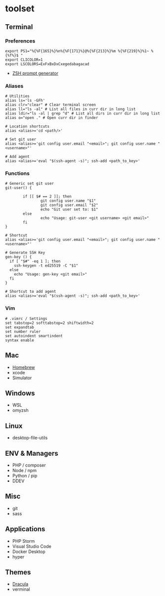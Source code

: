 # toolset

## Terminal

### Preferences
```shell
export PS1="%{%F{165}%}%n%{%F{171}%}@%{%F{213}%}%m %{%F{219}%}%1~ %{%f%}$ "
export CLICOLOR=1
export LSCOLORS=ExFxBxDxCxegedabagacad
```

- [ZSH prompt generator](https://robotmoon.com/zsh-prompt-generator/)

### Aliases
```shell
# Utilities
alias ls='ls -GFh'
alias clr="clear" # Clear terminal screen
alias ll="ls -al" # List all files in curr dir in long list
alias ldir="ls -al | grep ^d" # List all dirs in curr dir in long list
alias o="open ." # Open curr dir in finder

# Location shortcuts
alias <alias>='cd <path/>'

# Set git user
alias <alias>='git config user.email "<email>"; git config user.name "<username>"'

# Add agent
alias <alias>='eval "$(ssh-agent -s)"; ssh-add <path_to_key>'
```

### Functions
```shell
# Generic set git user
git-user() {

        if [[ $# == 2 ]]; then
                git config user.name "$1"
                git config user.email "$2"
                echo "Git user set to: $1"
        else
                echo "Usage: git-user <git username> <git email>"
        fi
}

# Shortcut
alias <alias>='git config user.email "<email>"; git config user.name "<username>"'

# Generate SSH Key
gen-key () {
  if [ "$#" -eq 1 ]; then
    ssh-keygen -t ed25519 -C "$1"
  else
    echo "Usage: gen-key <git email>"
  fi
}

# Shortcut to add agent
alias <alias>='eval "$(ssh-agent -s)"; ssh-add <path_to_key>'
```


### Vim
```shell
# .vimrc / Settings
set tabstop=2 softtabstop=2 shiftwidth=2
set expandtab
set number ruler
set autoindent smartindent
syntax enable
```

## Mac
- [Homebrew](https://brew.sh/)
- xcode
- Simulator
  
## Windows
- WSL
- omyzsh

## Linux
- desktop-file-utils

## ENV & Managers
- PHP / composer
- Node / npm
- Python / pip
- DDEV

## Misc
- git
- sass

## Applications
- PHP Storm
- Visual Studio Code
- Docker Desktop
- hyper

## Themes
- [Dracula](https://draculatheme.com/)
- verminal
